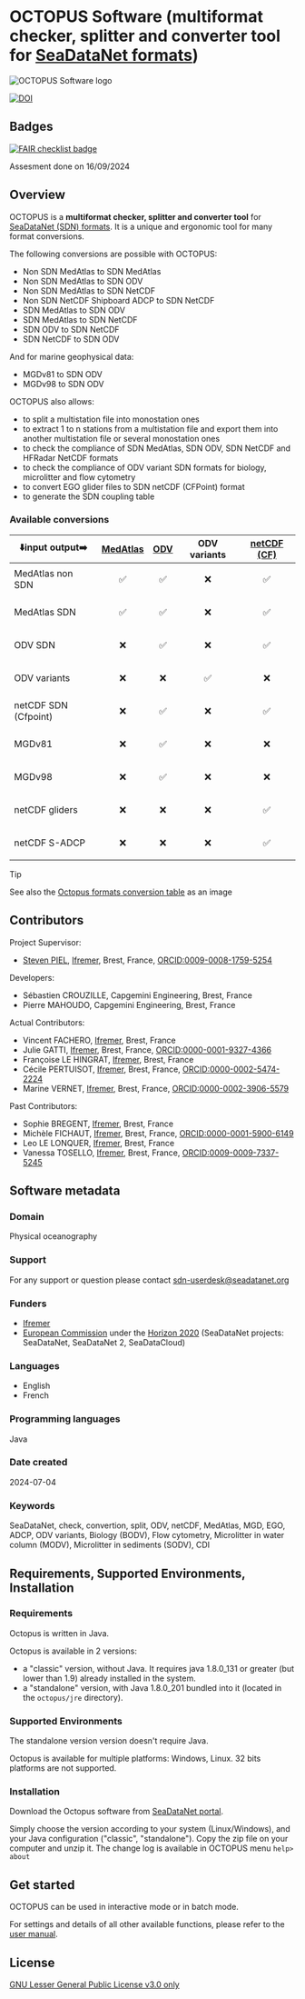 # OCTOPUS Software (multiformat checker, splitter and converter tool for [SeaDataNet formats](https://archimer.ifremer.fr/doc/00454/56547/))

![OCTOPUS Software logo](https://www.seadatanet.org/var/storage/images/_aliases/fullsize/media/seadatanet2-media/illustrations_sdc_sdn2_sdn/octopus_logo_2/10256-1-eng-GB/Octopus_logo_2.png "OCTOPUS logo")

[![DOI]([doi_octopus.svg](https://img.shields.io/badge/DOI-10.12770/097e42fc--1aeb--4683--a781--35d92fa307f0-blue?label=DOI))](https://doi.org/10.12770/097e42fc-1aeb-4683-a781-35d92fa307f0)

## Badges

[![FAIR checklist badge](https://fairsoftwarechecklist.net/badge.svg)](https://fairsoftwarechecklist.net/v0.2?f=21&a=32112&i=31101&r=021)

Assesment done on 16/09/2024

## Overview

OCTOPUS is a **multiformat checker, splitter and converter tool** for [SeaDataNet (SDN) formats](https://archimer.ifremer.fr/doc/00454/56547/). It is a unique and ergonomic tool for many format conversions.

The following conversions are possible with OCTOPUS:

- Non SDN MedAtlas to SDN MedAtlas
- Non SDN MedAtlas to SDN ODV
- Non SDN MedAtlas to SDN NetCDF
- Non SDN NetCDF Shipboard ADCP to SDN NetCDF
- SDN MedAtlas to SDN ODV
- SDN MedAtlas to SDN NetCDF
- SDN ODV to SDN NetCDF
- SDN NetCDF to SDN ODV

And for marine geophysical data:

- MGDv81 to SDN ODV
- MGDv98 to SDN ODV

OCTOPUS also allows:

- to split a multistation file into monostation ones
- to extract 1 to n stations from a multistation file and export them into another multistation file or several monostation ones
- to check the compliance of SDN MedAtlas, SDN ODV, SDN NetCDF and HFRadar NetCDF formats
- to check the compliance of ODV variant SDN formats for biology, microlitter and flow cytometry
- to convert EGO glider files to SDN netCDF (CFPoint) format
- to generate the SDN coupling table

### Available conversions

|⬇️input  output➡️ | [MedAtlas](http://en.data.ifremer.fr/All-about-data/Data-management/Formats/MedAtlas-Format) | [ODV](http://en.data.ifremer.fr/All-about-data/Data-management/Formats/ODV) | ODV variants | [netCDF (CF)](http://dx.doi.org/10.25607/OBP-408) |
|--------|---|---|---|-------------------------|
| MedAtlas non SDN |  <p align="center">✅</p> | <p align="center">✅</p> | <p align="center">❌</p> | <p align="center">✅</p> |
| MedAtlas SDN | <p align="center">✅</p> | <p align="center">✅</p> | <p align="center">❌</p> | <p align="center">✅</p> |
| ODV SDN | <p align="center">❌</p> | <p align="center">✅</p> | <p align="center">❌</p> | <p align="center">✅</p> |
| ODV variants | <p align="center">❌</p> | <p align="center">❌</p> | <p align="center">✅</p> | <p align="center">❌</p> |
| netCDF SDN (Cfpoint) | <p align="center">❌</p> | <p align="center">✅</p> | <p align="center">❌</p> | <p align="center">✅</p> |
| MGDv81 | <p align="center">❌</p> | <p align="center">✅</p> | <p align="center">❌</p> | <p align="center">❌</p> |
| MGDv98 | <p align="center">❌</p> | <p align="center">✅</p> | <p align="center">❌</p> | <p align="center">❌</p> |
| netCDF gliders | <p align="center">❌</p> | <p align="center">❌</p> | <p align="center">❌</p> | <p align="center">✅</p> |
| netCDF S-ADCP | <p align="center">❌</p> | <p align="center">❌</p> | <p align="center">❌</p> | <p align="center">✅</p> |

> [!TIP]
> See also the [Octopus formats conversion table](https://github.com/seadatanet/octopus/blob/main/figures/octopus_conversions_table_20240710.jpg) as an image

## Contributors

Project Supervisor:

- [Steven PIEL](https://github.com/spiel-ifremer), [Ifremer](https://edmo.seadatanet.org/report/486), Brest, France, [ORCID:0009-0008-1759-5254](https://orcid.org/0009-0008-1759-5254)

Developers:

- Sébastien CROUZILLE, Capgemini Engineering, Brest, France
- Pierre MAHOUDO, Capgemini Engineering, Brest, France

Actual Contributors:

- Vincent FACHERO, [Ifremer](https://edmo.seadatanet.org/report/486), Brest, France
- Julie GATTI, [Ifremer](https://edmo.seadatanet.org/report/486), Brest, France, [ORCID:0000-0001-9327-4366](https://orcid.org/0000-0001-9327-4366)
- Françoise LE HINGRAT, [Ifremer](https://edmo.seadatanet.org/report/486), Brest, France
- Cécile PERTUISOT, [Ifremer](https://edmo.seadatanet.org/report/486), Brest, France, [ORCID:0000-0002-5474-2224](https://orcid.org/0000-0002-5474-2224)
- Marine VERNET, [Ifremer](https://edmo.seadatanet.org/report/486), Brest, France, [ORCID:0000-0002-3906-5579](https://orcid.org/0000-0002-3906-5579)

Past Contributors:

- Sophie BREGENT, [Ifremer](https://edmo.seadatanet.org/report/486), Brest, France
- Michèle FICHAUT, [Ifremer](https://edmo.seadatanet.org/report/486), Brest, France, [ORCID:0000-0001-5900-6149](https://orcid.org/0000-0001-5900-6149)
- Leo LE LONQUER, [Ifremer](https://edmo.seadatanet.org/report/486), Brest, France
- Vanessa TOSELLO, [Ifremer](https://edmo.seadatanet.org/report/486), Brest, France, [ORCID:0009-0009-7337-5245](https://orcid.org/0009-0009-7337-5245)

## Software metadata

### Domain

Physical oceanography

### Support

For any support or question please contact [sdn-userdesk@seadatanet.org](mailto:sdn-userdesk@seadatanet.org)

### Funders

- [Ifremer](https://edmo.seadatanet.org/report/486)
- [European Commission](https://commission.europa.eu/index_en) under the [Horizon 2020](https://research-and-innovation.ec.europa.eu/funding/funding-opportunities/funding-programmes-and-open-calls/horizon-2020_en) (SeaDataNet projects: SeaDataNet, SeaDataNet 2, SeaDataCloud)

### Languages

- English
- French

### Programming languages

Java

### Date created

2024-07-04

### Keywords

SeaDataNet, check, convertion, split, ODV, netCDF, MedAtlas, MGD, EGO, ADCP, ODV variants, Biology (BODV), Flow cytometry, Microlitter in water column (MODV), Microlitter in sediments (SODV), CDI

## Requirements, Supported Environments, Installation

### Requirements

Octopus is written in Java.

Octopus is available in 2 versions:

- a "classic" version, without Java. It requires java 1.8.0_131 or greater (but lower than 1.9) already installed in the system.
- a "standalone" version, with Java 1.8.0_201 bundled into it (located in the `octopus/jre` directory).

### Supported Environments

The standalone version version doesn't require Java.

Octopus is available for multiple platforms: Windows, Linux. 32 bits platforms are not supported.

### Installation

Download the Octopus software from [SeaDataNet portal](https://www.seadatanet.org/Software/OCTOPUS/Download-Octopus-1.10.0).

Simply choose the version according to your system (Linux/Windows), and your Java configuration ("classic", "standalone").
Copy the zip file on your computer and unzip it. The change log is available in OCTOPUS menu `help> about`

## Get started

OCTOPUS can be used in interactive mode or in batch mode.

For settings and details of all other available functions, please refer to the [user manual](https://www.seadatanet.org/content/download/698/file/SDN_OCTOPUS_UserManual.pdf).

## License

[GNU Lesser General Public License v3.0 only](https://spdx.org/licenses/LGPL-3.0-only.html)